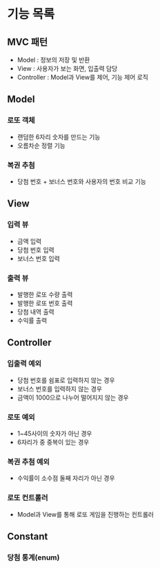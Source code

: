 # 기능 목록

## MVC 패턴 
- Model : 정보의 저장 및 반환
- View : 사용자가 보는 화면, 입출력 담당
- Controller : Model과 View를 제어, 기능 제어 로직

## Model
### 로또 객체
- 랜덤한 6자리 숫자를 만드는 기능
- 오름차순 정렬 기능

### 복권 추첨
- 당첨 번호 + 보너스 번호와 사용자의 번호 비교 기능


## View
### 입력 뷰
- 금액 입력
- 당첨 번호 입력
- 보너스 번호 입력

### 출력 뷰
- 발행한 로또 수량 출력
- 발행한 로또 번호 출력
- 당첨 내역 출력
- 수익률 출력


## Controller
### 입출력 예외
- 당첨 번호를 쉼표로 입력하지 않는 경우
- 보너스 번호를 입력하지 않는 경우
- 금액이 1000으로 나누어 떨어지지 않는 경우

### 로또 예외
- 1~45사이의 숫자가 아닌 경우
- 6자리가 중 중복이 있는 경우

### 복권 추첨 예외
- 수익률이 소수점 둘째 자리가 아닌 경우

### 로또 컨트롤러
- Model과 View를 통해 로또 게임을 진행하는 컨트롤러

## Constant

### 당첨 통계(enum)


